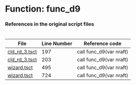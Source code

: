# Function: func_d9
### References in the original script files

#

| File | Line Number | Reference code |
| --- | --- | --- |
| [cld_rd_3.tsct](../../../out/cld_rd_3.tsct#L197) | 197 | call func_d9(var nraft) |
| [cld_rd_3.tsct](../../../out/cld_rd_3.tsct#L203) | 203 | call func_d9(var nraft) |
| [wizard.tsct](../../../out/wizard.tsct#L495) | 495 | call func_d9(var nraft) |
| [wizard.tsct](../../../out/wizard.tsct#L724) | 724 | call func_d9(var nraft) |

